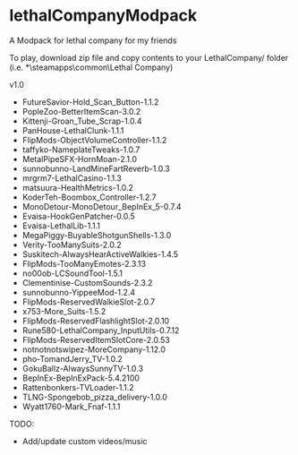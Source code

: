 # lethalCompanyModpack
A Modpack for lethal company for my friends

To play, download zip file and copy contents to your LethalCompany/ folder 
(i.e. *\steamapps\common\Lethal Company\)

v1.0
- FutureSavior-Hold_Scan_Button-1.1.2
- PopleZoo-BetterItemScan-3.0.2
- Kittenji-Groan_Tube_Scrap-1.0.4
- PanHouse-LethalClunk-1.1.1
- FlipMods-ObjectVolumeController-1.1.2
- taffyko-NameplateTweaks-1.0.7
- MetalPipeSFX-HornMoan-2.1.0
- sunnobunno-LandMineFartReverb-1.0.3
- mrgrm7-LethalCasino-1.1.3
- matsuura-HealthMetrics-1.0.2
- KoderTeh-Boombox_Controller-1.2.7
- MonoDetour-MonoDetour_BepInEx_5-0.7.4
- Evaisa-HookGenPatcher-0.0.5
- Evaisa-LethalLib-1.1.1
- MegaPiggy-BuyableShotgunShells-1.3.0
- Verity-TooManySuits-2.0.2
- Suskitech-AlwaysHearActiveWalkies-1.4.5
- FlipMods-TooManyEmotes-2.3.13
- no00ob-LCSoundTool-1.5.1
- Clementinise-CustomSounds-2.3.2
- sunnobunno-YippeeMod-1.2.4
- FlipMods-ReservedWalkieSlot-2.0.7
- x753-More_Suits-1.5.2
- FlipMods-ReservedFlashlightSlot-2.0.10
- Rune580-LethalCompany_InputUtils-0.7.12
- FlipMods-ReservedItemSlotCore-2.0.53
- notnotnotswipez-MoreCompany-1.12.0
- pho-TomandJerry_TV-1.0.2
- GokuBallz-AlwaysSunnyTV-1.0.3
- BepInEx-BepInExPack-5.4.2100
- Rattenbonkers-TVLoader-1.1.2
- TLNG-Spongebob_pizza_delivery-1.0.0
- Wyatt1760-Mark_Fnaf-1.1.1

TODO:
- Add/update custom videos/music
